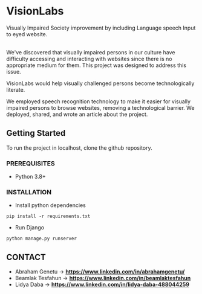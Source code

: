 # VisionLabs
Visually Impaired Society improvement by including Language speech Input to eyed website.<br><br>


We've discovered that visually impaired persons in our culture have difficulty accessing and interacting with websites since there is no appropriate medium for them. This project was designed to address this issue.

VisionLabs would help visually challenged persons become technologically literate.

We employed speech recognition technology to make it easier for visually impaired persons to browse websites, removing a technological barrier. We deployed, shared, and wrote an article about the project.

<!-- GETTING STARTED -->
## Getting Started
To run the project in localhost, clone the github repository.

### PREREQUISITES 
* Python 3.8+

### INSTALLATION
* Install python dependencies
```
pip install -r requirements.txt

```
* Run Django
```
python manage.py runserver

```

## CONTACT
* Abraham Genetu -> **https://www.linkedin.com/in/abrahamgenetu/**
* Beamlak Tesfahun -> **https://www.linkedin.com/in/beamlaktesfahun**
* Lidya Daba -> **https://www.linkedin.com/in/lidya-daba-488044259**


